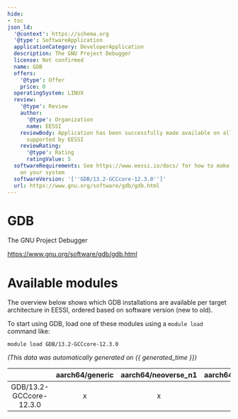 ```yaml
---
hide:
- toc
json_ld:
  '@context': https://schema.org
  '@type': SoftwareApplication
  applicationCategory: DeveloperApplication
  description: The GNU Project Debugger
  license: Not confirmed
  name: GDB
  offers:
    '@type': Offer
    price: 0
  operatingSystem: LINUX
  review:
    '@type': Review
    author:
      '@type': Organization
      name: EESSI
    reviewBody: Application has been successfully made available on all architectures
      supported by EESSI
    reviewRating:
      '@type': Rating
      ratingValue: 5
  softwareRequirements: See https://www.eessi.io/docs/ for how to make EESSI available
    on your system
  softwareVersion: '[''GDB/13.2-GCCcore-12.3.0'']'
  url: https://www.gnu.org/software/gdb/gdb.html
---
```


GDB
===


The GNU Project Debugger

https://www.gnu.org/software/gdb/gdb.html
# Available modules


The overview below shows which GDB installations are available per target architecture in EESSI, ordered based on software version (new to old).

To start using GDB, load one of these modules using a `module load` command like:

```shell
module load GDB/13.2-GCCcore-12.3.0
```

*(This data was automatically generated on {{ generated_time }})*  

| |aarch64/generic|aarch64/neoverse_n1|aarch64/neoverse_v1|x86_64/generic|x86_64/amd/zen2|x86_64/amd/zen3|x86_64/amd/zen4|x86_64/intel/haswell|x86_64/intel/skylake_avx512|
| :---: | :---: | :---: | :---: | :---: | :---: | :---: | :---: | :---: | :---: |
|GDB/13.2-GCCcore-12.3.0|x|x|x|x|x|x|x|x|x|
